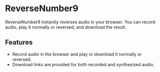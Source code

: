 # ReverseNumber9

ReverseNumber9 instantly reverses audio in your browser. You can record audio, play it normally or reversed, and download the result.

## Features

- Record audio in the browser and play or download it normally or reversed.
- Download links are provided for both recorded and synthesized audio.
